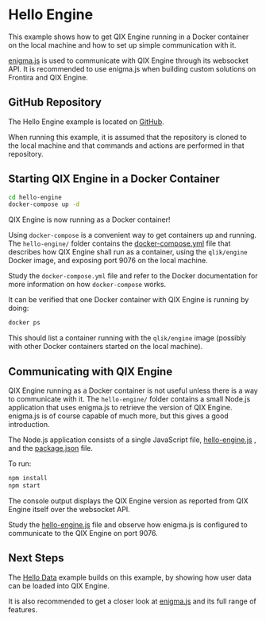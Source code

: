 # Hello Engine

This example shows how to get QIX Engine running in a Docker container on the local machine and how to set up simple
communication with it.

[enigma.js](https://github.com/qlik-oss/enigma.js) is used to communicate with QIX Engine through its websocket API.
It is recommended to use enigma.js when building custom solutions on Frontira and QIX Engine.

## GitHub Repository

The Hello Engine example is located on [GitHub](https://github.com/qlik-ea/getting-started-with-web-platform).

When running this example, it is assumed that the repository is cloned to the local machine and that commands and
actions are performed in that repository.

## Starting QIX Engine in a Docker Container

```bash
cd hello-engine
docker-compose up -d
```

QIX Engine is now running as a Docker container!

Using `docker-compose` is a convenient way to get containers up and running. The `hello-engine/` folder contains the
[docker-compose.yml](https://github.com/qlik-ea/getting-started-with-web-platform/blob/master/hello-world/docker-compose.yml)
file that describes how QIX Engine shall run as a container, using the `qlik/engine` Docker image, and exposing port
9076 on the local machine.

Study the `docker-compose.yml` file and refer to the Docker documentation for more information on how `docker-compose`
works.

It can be verified that one Docker container with QIX Engine is running by doing:

```bash
docker ps
```

This should list a container running with the `qlik/engine` image (possibly with other Docker containers started on the
local machine).

## Communicating with QIX Engine

QIX Engine running as a Docker container is not useful unless there is a way to communicate with it. The `hello-engine/`
folder contains a small Node.js application that uses enigma.js to retrieve the version of QIX Engine. enigma.js is of
course capable of much more, but this gives a good introduction.

The Node.js application consists of a single JavaScript file,
[hello-engine.js](https://github.com/qlik-ea/getting-started-with-web-platform/blob/master/hello-engine/hello-engine.js)
, and the
[package.json](https://github.com/qlik-ea/getting-started-with-web-platform/blob/master/hello-world/package.json) file.

To run:

```bash
npm install
npm start
```

The console output displays the QIX Engine version as reported from QIX Engine itself over the websocket API.

Study the
[hello-engine.js](https://github.com/qlik-ea/getting-started-with-web-platform/blob/master/hello-engine/hello-engine.js)
file and observe how enigma.js is configured to communicate to the QIX Engine on port 9076.

## Next Steps

The [Hello Data](./hello-data.md) example builds on this example, by showing how user data can be loaded into QIX
Engine.

It is also recommended to get a closer look at [enigma.js](https://github.com/qlik-oss/enigma.js) and its full range of
features.
